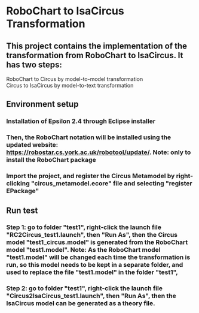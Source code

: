 # RoboChart to IsaCircus Transformation

## This project contains the implementation of the transformation from RoboChart to IsaCircus. It has two steps:
RoboChart to Circus by model-to-model transformation  
Circus to IsaCircus by model-to-text transformation

## Environment setup
### Installation of Epsilon 2.4 through Eclipse installer
### Then, the RoboChart notation will be installed using the updated website: https://robostar.cs.york.ac.uk/robotool/update/. Note: only to install the RoboChart package
### Import the project, and register the Circus Metamodel by right-clicking "circus_metamodel.ecore" file and selecting "register EPackage"

## Run test
### Step 1: go to folder "test1", right-click the launch file "RC2Circus_test1.launch", then "Run As", then the Circus model "test1_circus.model" is generated from the RoboChart model "test1.model". Note: As the RoboChart model "test1.model" will be changed each time the transformation is run, so this model needs to be kept in a separate folder, and used to replace the file "test1.model" in the folder "test1",
### Step 2: go to folder "test1", right-click the launch file "Circus2IsaCircus_test1.launch", then "Run As", then the IsaCircus model can be generated as a theory file.
